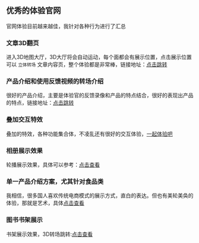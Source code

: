 优秀的体验官网
---

官网体验目前越来越佳，我针对各种行为进行了汇总

### 文章3D翻页

进入3D地图大厅，3D大厅将会自动运动，每个面都会有展示位置，点击展示位置可以 `立体转场` 文章内容页，整个体验都是非常棒，链接地址：[点击跳转](https://www.finely-crafted.com)

### 产品介绍和使用反馈视频的转场介绍

很好的产品介绍，主要是体验官的反馈录像和产品的特点结合，很好的表现出产品的特点，链接地址：[点击跳转](https://underbelly.is)


### 叠加交互特效

叠加的特效，各种功能集合体，不凌乱还有很好的交互体验，[一起体验吧](https://mad.ac/)

### 相册展示效果

轮播展示效果，具体可以参考：[点击查看](https://tympanus.net/Tutorials/InfiniteCircularGallery/)

### 单一产品介绍方案，尤其针对食品类

我相信，很多国人喜欢传统电商模式的展示方式，直白的表达。但也有美轮美奂的体验，那就是艺术，具体[点击查看](https://www.wildsouls.gr/en)

### 图书书架展示

书架展示效果，3D转场跳转:[点击查看](https://cannesprlions.com/lionsnews/new-platforms)
